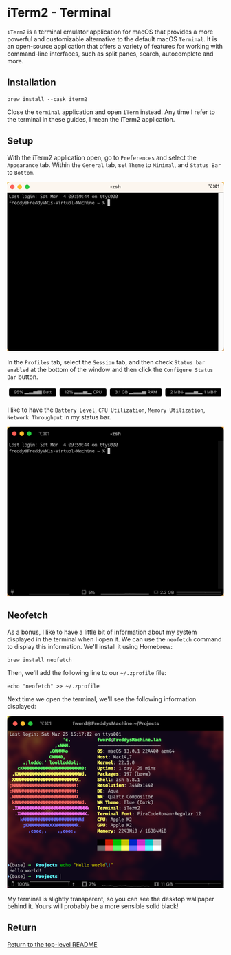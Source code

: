 # iTerm2 - Terminal

`iTerm2` is a terminal emulator application for macOS that provides a more powerful and customizable alternative to the default macOS `Terminal`.
It is an open-source application that offers a variety of features for working with command-line interfaces, such as split panes, search, autocomplete and more.

## Installation

```shell
brew install --cask iterm2
```

Close the `terminal` application and open `iTerm` instead.
Any time I refer to the terminal in these guides, I mean the iTerm2 application.

## Setup

With the iTerm2 application open, go to `Preferences` and select the `Appearance` tab.
Within the `General` tab, set `Theme` to `Minimal`, and `Status Bar` to `Bottom`.

![iTerm2 Before](./images/iTerm2_pre.png)

In the `Profiles` tab, select the `Session` tab, and then check `Status bar enabled` at the bottom of the window and then click the `Configure Status Bar` button.

![iTerm2 Status Bar](./images/iTerm2_status_bar.png)

I like to have the `Battery Level`, `CPU Utilization`, `Memory Utilization`, `Network Throughput` in my status bar.

![iTerm2 After](./images/iTerm2_post.png)

## Neofetch

As a bonus, I like to have a little bit of information about my system displayed in the terminal when I open it.
We can use the `neofetch` command to display this information.
We'll install it using Homebrew:

```shell
brew install neofetch
```

Then, we'll add the following line to our `~/.zprofile` file:

```shell
echo "neofetch" >> ~/.zprofile
```

Next time we open the terminal, we'll see the following information displayed:

![Neofetch](./images/Neofetch.png)

My terminal is slightly transparent, so you can see the desktop wallpaper behind it.
Yours will probably be a more sensible solid black!

## Return

[Return to the top-level README](./../../README.md)
